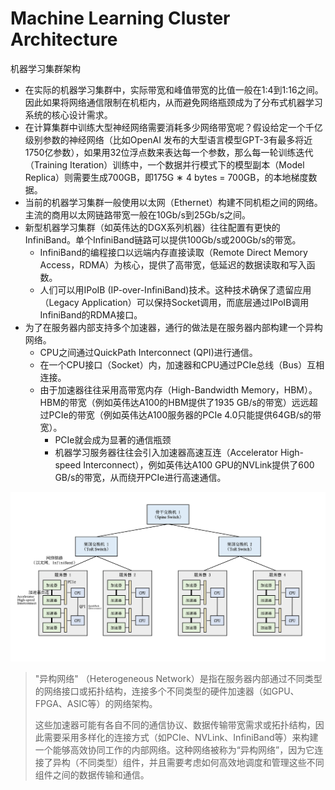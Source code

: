 

# Machine Learning Cluster Architecture

机器学习集群架构

- 在实际的机器学习集群中，实际带宽和峰值带宽的比值一般在1:4到1:16之间。因此如果将网络通信限制在机柜内，从而避免网络瓶颈成为了分布式机器学习系统的核心设计需求。
- 在计算集群中训练大型神经网络需要消耗多少网络带宽呢？假设给定一个千亿级别参数的神经网络（比如OpenAI 发布的大型语言模型GPT-3有最多将近1750亿参数），如果用32位浮点数来表达每一个参数，那么每一轮训练迭代（Training Iteration）训练中，一个数据并行模式下的模型副本（Model Replica）则需要生成700GB，即175G ∗ 4 bytes = 700GB，的本地梯度数据。
- 当前的机器学习集群一般使用以太网（Ethernet）构建不同机柜之间的网络。主流的商用以太网链路带宽一般在10Gb/s到25Gb/s之间。
- 新型机器学习集群（如英伟达的DGX系列机器）往往配置有更快的InfiniBand。单个InfiniBand链路可以提供100Gb/s或200Gb/s的带宽。
  - InfiniBand的编程接口以远端内存直接读取（Remote Direct Memory Access，RDMA）为核心，提供了高带宽，低延迟的数据读取和写入函数。
  - 人们可以用IPoIB (IP-over-InfiniBand)技术。这种技术确保了遗留应用（Legacy Application）可以保持Socket调用，而底层通过IPoIB调用InfiniBand的RDMA接口。
- 为了在服务器内部支持多个加速器，通行的做法是在服务器内部构建一个异构网络。
  - CPU之间通过QuickPath Interconnect (QPI)进行通信。
  - 在一个CPU接口（Socket）内，加速器和CPU通过PCIe总线（Bus）互相连接。
  - 由于加速器往往采用高带宽内存（High-Bandwidth Memory，HBM）。HBM的带宽（例如英伟达A100的HBM提供了1935 GB/s的带宽）远远超过PCIe的带宽（例如英伟达A100服务器的PCIe 4.0只能提供64GB/s的带宽）。
    - PCIe就会成为显著的通信瓶颈
    - 机器学习服务器往往会引入加速器高速互连（Accelerator High-speed Interconnect），例如英伟达A100 GPU的NVLink提供了600 GB/s的带宽，从而绕开PCIe进行高速通信。

![image-20240828004016206](./20240828-distributed-training-03.assets/image-20240828004016206.png)

> "异构网络" （Heterogeneous Network）是指在服务器内部通过不同类型的网络接口或拓扑结构，连接多个不同类型的硬件加速器（如GPU、FPGA、ASIC等）的网络架构。
>
> 这些加速器可能有各自不同的通信协议、数据传输带宽需求或拓扑结构，因此需要采用多样化的连接方式（如PCIe、NVLink、InfiniBand等）来构建一个能够高效协同工作的内部网络。这种网络被称为“异构网络”，因为它连接了异构（不同类型）组件，并且需要考虑如何高效地调度和管理这些不同组件之间的数据传输和通信。